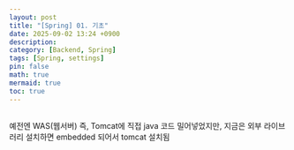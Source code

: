 ```yaml
---
layout: post
title: "[Spring] 01. 기초"
date: 2025-09-02 13:24 +0900
description: 
category: [Backend, Spring]
tags: [Spring, settings]
pin: false
math: true
mermaid: true
toc: true
---  
```


##


예전엔 WAS(웹서버) 즉, Tomcat에 직접 java 코드 밀어넣었지만, 지금은 외부 라이브러리 설치하면 embedded 되어서 tomcat 설치됨